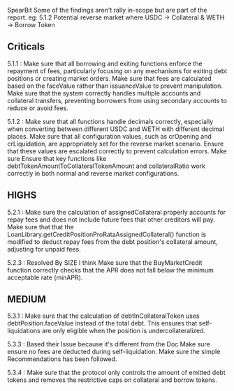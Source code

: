 SpearBit 
Some of the findings aren't rally in-scope but are part of the report.
eg: 5.1.2 Potential reverse market where USDC -> Collateral & WETH -> Borrow Token 

## Criticals 

5.1.1 : 
Make sure that all borrowing and exiting functions enforce the repayment of fees, particularly focusing on any mechanisms for exiting debt positions or creating market orders.
Make sure  that fees are calculated based on the faceValue rather than issuanceValue to prevent manipulation.
Make sure that the system correctly handles multiple accounts and collateral transfers, preventing borrowers from using secondary accounts to reduce or avoid fees.

5.1.2 : 
Make sure that all functions handle decimals correctly, especially when converting between different USDC and WETH with different decimal places.
Make sure that all configuration values, such as crOpening and crLiquidation, are appropriately set for the reverse market scenario. Ensure that these values are escalated correctly to prevent calculation errors.
Make sure Ensure that key functions like debtTokenAmountToCollateralTokenAmount and collateralRatio work correctly in both normal and reverse market configurations. 

## HIGHS

5.2.1 : 
Make sure the calculation of assignedCollateral properly accounts for repay fees and does not include future fees that other creditors will pay.
Make sure that that the LoanLibrary.getCreditPositionProRataAssignedCollateral() function is modified to deduct repay fees from the debt position's collateral amount, adjusting for unpaid fees.

5.2.3 : Resolved By SIZE I think 
Make sure that the BuyMarketCredit function correctly checks that the APR does not fall below the minimum acceptable rate (minAPR).

## MEDIUM 

5.3.1 : 
Make sure that the calculation of debtInCollateralToken uses debtPosition.faceValue instead of the total debt. This ensures that self-liquidations are only eligible when the position is undercollateralized.

5.3.3 : Based their Issue because it's different from the Doc
Make sure ensure no fees are deducted during self-liquidation.
Make sure the simple Recommendations has been followed. 

5.3.4 : 
Make sure that the protocol only controls the amount of emitted debt tokens and removes the restrictive caps on collateral and borrow tokens.
